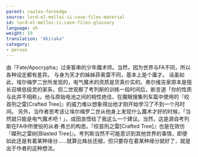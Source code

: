 ```yaml
---
parent: caules-forvedge
source: lord-el-melloi-ii-case-files-material
id: lord-el-melloi-ii-case-files-glossary
language: zh
weight: 19
translation: "Akiraka"
category:
- person
---
```


由『Fate/Apocrypha』过来客串的少年魔术师。当然，因为世界与FA不同，所以各种设定都有差异。
与身为天才的姊姊菲奥雷不同，基本上是个庸才。
话虽如此，埃尔梅罗二世所发现的，电气魔术的资质是货真价实的。弗尔维吉家原本是擅长召唤低级灵的家系，但二世观察了考列斯的训练一段时间后，断言道「你的性质与此并不相称」。他与原始电池之间的相性绝佳，在魔眼搜集列车篇中使用的『绞首刑之雷[Crafted Tree]』的威力难以想象得出他才刚开始学习了不到一个月时间。
另外，当作者思考该让埃尔梅罗二世从他身上发现什么魔术才好的时候，「当然就只能是电气魔术吧！」，成田良悟给了我这么一个建议。当然，这是源自考列斯在FA中所使役的从者·弗兰的构思。『绞首刑之雷[Crafted Tree]』也是在效仿『磔刑之雷树[Blasted Tree]』。考列斯当然不可能意识到其他世界的事情，即便如此还是有着某种缘分……就算比蛛丝还细，但只要存在着某种缘分就好了，就是出于作者的这种想法。
